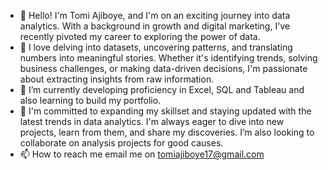- 👋 Hello! I'm Tomi Ajiboye, and I'm on an exciting journey into data analytics. With a background in growth and digital marketing, I've recently pivoted my career to exploring the power of data.
- 👀  I love delving into datasets, uncovering patterns, and translating numbers into meaningful stories. Whether it's identifying trends, solving business challenges, or making data-driven decisions, I'm passionate about extracting insights from raw information.
- 🌱 I’m currently developing proficiency in Excel, SQL and Tableau and also learning to build my portfolio.
- 💞️ I'm committed to expanding my skillset and staying updated with the latest trends in data analytics. I'm always eager to dive into new projects, learn from them, and share my discoveries. I’m also looking to collaborate on analysis projects for good causes.
- 📫 How to reach me email me on tomiajiboye17@gmail.com

<!---
Tomianne/Tomianne is a ✨ special ✨ repository because its `README.md` (this file) appears on your GitHub profile.
You can click the Preview link to take a look at your changes.
--->
